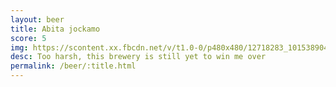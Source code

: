 ```yaml
---
layout: beer
title: Abita jockamo
score: 5
img: https://scontent.xx.fbcdn.net/v/t1.0-0/p480x480/12718283_10153890416898745_6096850790027178927_n.jpg?oh=3072f4940f3a2425e92cefcff5e33ce3&oe=58CFE446
desc: Too harsh, this brewery is still yet to win me over
permalink: /beer/:title.html
---
```

